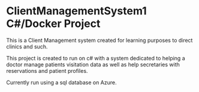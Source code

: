 # ClientManagementSystem1 C#/Docker Project
This is a Client Management system created for learning purposes to direct clinics and such.

This project is created to run on c# with a system dedicated to helping a doctor manage patients visitation data as well as help secretaries with reservations and patient profiles.

Currently run using a sql database on Azure.

